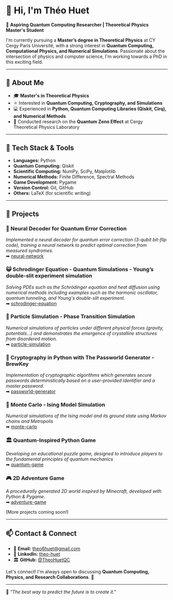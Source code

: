 # 👋 Hi, I'm Théo Huet  

🚀 **Aspiring Quantum Computing Researcher | Theoretical Physics Master's Student**  

I'm currently pursuing a **Master’s degree in Theoretical Physics** at CY Cergy Paris Université, with a strong interest in **Quantum Computing, Computational Physics, and Numerical Simulations**. Passionate about the intersection of physics and computer science, I'm working towards a PhD in this exciting field.  

---

## 🔬 About Me  

- 🎓 **Master's in Theoretical Physics**  
- ⚛️ Interested in **Quantum Computing, Cryptography, and Simulations**  
- 💻 Experienced in **Python, Quantum Computing Libraries (Qiskit, Cirq), and Numerical Methods**  
- 📝 Conducted research on the **Quantum Zeno Effect** at Cergy Theoretical Physics Laboratory  

---

## 🔧 Tech Stack & Tools  

- **Languages:** Python  
- **Quantum Computing:** Qiskit
- **Scientific Computing:** NumPy, SciPy, Matplotlib  
- **Numerical Methods:** Finite Difference, Spectral Methods  
- **Game Development:** Pygame  
- **Version Control:** Git, GitHub  
- **Others:** LaTeX (for scientific writing)  

---

## 📂 Projects  

### 🧠 Neural Decoder for Quantum Error Correction
*Implemented a neural decoder for quantum error correction (3-qubit bit-flip code), training a neural network to predict optimal correction from measured syndromes.*  
➡ [neural-network](https://github.com/TheoHuetQC/neural-network)  

### 😺 Schrodinger Equation - Quantum Simulations - **Young’s double-slit experiment simulation**
*Solving PDEs such as the Schrödinger equation and heat diffusion using numerical methods including examples such as the harmonic oscillator, quantum tunneling, and Young's double-slit experiment.*  
➡ [schrodinger-equation](https://github.com/TheoHuetQC/schrodinger-equation)  

### 🔬 Particle Simulation - Phase Transition Simulation
*Numerical simulations of particles under different physical forces (gravity, potentials...) and demonstrates the emergence of crystalline structures from disordered motion.*  
➡ [particle-simulation](https://github.com/TheoHuetQC/particle-simulation)  

### 🔑 Cryptography in Python with The Passworld Generator - BrewKey
*Implementation of cryptographic algorithms which generates secure passwords deterministically based on a user-provided identifier and a master password.*  
➡ [passworld-generator](https://github.com/TheoHuetQC/passworld-generator) 

### 🧲 Monte Carlo - Ising Model Simulation
*Numerical simulations of the Ising model and its ground state using Markov chains and Metropolis*  
➡ [monte-carlo](https://github.com/TheoHuetQC/monte-carlo)  

### 🏛️ Quantum-Inspired Python Game 
*Developing an educational puzzle game, designed to introduce players to the fundamental principles of quantum mechanics*  
➡ [quantum-game](https://github.com/TheoHuetQC/quantum-game)

### 🎮 2D Adventure Game  
*A procedurally generated 2D world inspired by Minecraft, developed with Python & Pygame.*  
➡ [adventure-game](https://github.com/TheoHuetQC/adventure-game)   

(More projects coming soon!)  

---

## 📫 Contact & Connect  

- 📧 **Email:** theo6huet@gmail.com  
- 💼 **LinkedIn:** [theo-huet](https://www.linkedin.com/in/theo-huet)  
- 🏛 **GitHub:** [@TheoHuetQC](https://github.com/TheoHuetQC)  

Let's connect! I'm always open to discussing **Quantum Computing, Physics, and Research Collaborations**. 🚀  

---

🧩 *"The best way to predict the future is to create it."*  
